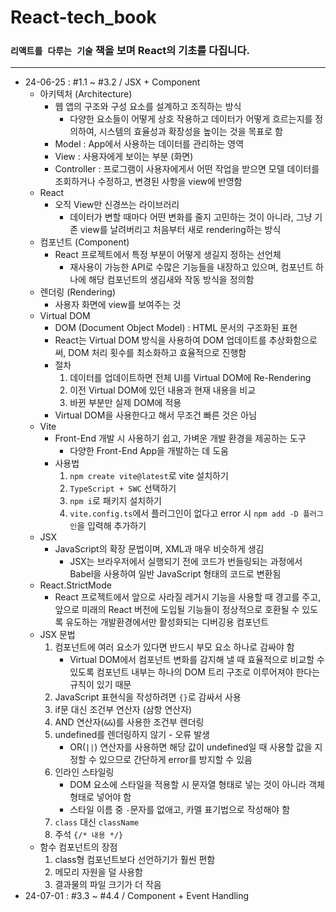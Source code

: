 # React-tech_book

### `리액트를 다루는 기술` 책을 보며 React의 기초를 다집니다.

---

- 24-06-25 : #1.1 ~ #3.2 / JSX + Component
  - 아키텍처 (Architecture)
    - 웹 앱의 구조와 구성 요소를 설계하고 조직하는 방식
      - 다양한 요소들이 어떻게 상호 작용하고 데이터가 어떻게 흐르는지를 정의하여, 시스템의 효율성과 확장성을 높이는 것을 목표로 함
    - Model : App에서 사용하는 데이터를 관리하는 영역
    - View : 사용자에게 보이는 부분 (화면)
    - Controller : 프로그램이 사용자에게서 어떤 작업을 받으면 모델 데이터를 조회하거나 수정하고, 변경된 사항을 view에 반영함
  - React
    - 오직 View만 신경쓰는 라이브러리
      - 데이터가 변할 때마다 어떤 변화를 줄지 고민하는 것이 아니라, 그냥 기존 view를 날려버리고 처음부터 새로 rendering하는 방식
  - 컴포넌트 (Component)
    - React 프로젝트에서 특정 부분이 어떻게 생길지 정하는 선언체
      - 재사용이 가능한 API로 수많은 기능들을 내장하고 있으며, 컴포넌트 하나에 해당 컴포넌트의 생김새와 작동 방식을 정의함
  - 렌더링 (Rendering)
    - 사용자 화면에 view를 보여주는 것
  - Virtual DOM
    - DOM (Document Object Model) : HTML 문서의 구조화된 표현
    - React는 Virtual DOM 방식을 사용하여 DOM 업데이트를 추상화함으로써, DOM 처리 횟수를 최소화하고 효율적으로 진행함
    - 절차
      1. 데이터를 업데이트하면 전체 UI를 Virtual DOM에 Re-Rendering
      2. 이전 Virtual DOM에 있던 내용과 현재 내용을 비교
      3. 바뀐 부분만 실제 DOM에 적용
    - Virtual DOM을 사용한다고 해서 무조건 빠른 것은 아님
  - Vite
    - Front-End 개발 시 사용하기 쉽고, 가벼운 개발 환경을 제공하는 도구
      - 다양한 Front-End App을 개발하는 데 도움
    - 사용법
      1. `npm create vite@latest`로 vite 설치하기
      2. `TypeScript + SWC` 선택하기
      3. `npm i`로 패키지 설치하기
      4. `vite.config.ts`에서 플러그인이 없다고 error 시 `npm add -D 플러그인`을 입력해 추가하기
  - JSX
    - JavaScript의 확장 문법이며, XML과 매우 비슷하게 생김
      - JSX는 브라우저에서 실행되기 전에 코드가 번들링되는 과정에서 Babel을 사용하여 일반 JavaScript 형태의 코드로 변환됨
  - React.StrictMode
    - React 프로젝트에서 앞으로 사라질 레거시 기능을 사용할 때 경고를 주고, 앞으로 미래의 React 버전에 도입될 기능들이 정상적으로 호환될 수 있도록 유도하는 개발환경에서만 활성화되는 디버깅용 컴포넌트
  - JSX 문법
    1. 컴포넌트에 여러 요소가 있다면 반드시 부모 요소 하나로 감싸야 함
       - Virtual DOM에서 컴포넌트 변화를 감지해 낼 때 효율적으로 비교할 수 있도록 컴포넌트 내부는 하나의 DOM 트리 구조로 이루어져야 한다는 규칙이 있기 때문
    2. JavaScript 표현식을 작성하려면 `{}`로 감싸서 사용
    3. if문 대신 조건부 연산자 (삼항 연산자)
    4. AND 연산자(`&&`)를 사용한 조건부 렌더링
    5. undefined를 렌더링하지 않기 - 오류 발생
       - OR(`||`) 연산자를 사용하면 해당 값이 undefined일 때 사용할 값을 지정할 수 있으므로 간단하게 error를 방지할 수 있음
    6. 인라인 스타일링
       - DOM 요소에 스타일을 적용할 시 문자열 형태로 넣는 것이 아니라 객체 형태로 넣어야 함
       - 스타일 이름 중 `-`문자를 없애고, 카멜 표기법으로 작성해야 함
    7. `class` 대신 `className`
    8. 주석 `{/* 내용 */}`
  - 함수 컴포넌트의 장점
    1. class형 컴포넌트보다 선언하기가 훨씬 편함
    2. 메모리 자원을 덜 사용함
    3. 결과물의 파일 크기가 더 작음
- 24-07-01 : #3.3 ~ #4.4 / Component + Event Handling
